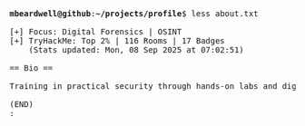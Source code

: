 <pre>

<strong>mbeardwell@github</strong>:<strong>~/projects/profile</strong>$ less about.txt

[+] Focus: Digital Forensics | OSINT
[+] TryHackMe: Top 2% | 116 Rooms | 17 Badges
    (Stats updated: Mon, 08 Sep 2025 at 07:02:51)

== Bio ==

Training in practical security through hands-on labs and digital investigations.

(END)
:
</pre>
